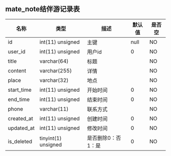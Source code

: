 ##  mate_note结伴游记录表
| 名称 | 类型 | 描述 | 默认值 | 是否空 |
| ----------- | ---------- | ----- | --------------- | ----- |
| id | int(11) unsigned | 主键 | null | NO |
| user_id | int(11) unsigned | 用户id | 0 | NO |
| title | varchar(64) | 标题 |  | NO |
| content | varchar(255) | 详情 |  | NO |
| place | varchar(32) | 地点 |  | NO |
| start_time | int(11) unsigned | 开始时间 | 0 | NO |
| end_time | int(11) unsigned | 结束时间 | 0 | NO |
| phone | varchar(11) | 联系方式 |  | NO |
| created_at | int(11) unsigned | 创建时间 | 0 | NO |
| updated_at | int(11) unsigned | 修改时间 | 0 | NO |
| is_deleted | tinyint(1) unsigned | 是否删除0：否1：是 | 0 | NO |